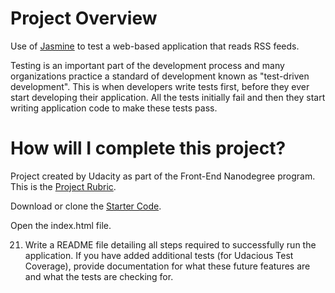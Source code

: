 # Project Overview

Use of [Jasmine](http://jasmine.github.io/) to test a web-based application that reads RSS feeds.

Testing is an important part of the development process and many organizations practice a standard of development known as "test-driven development". This is when developers write tests first, before they ever start developing their application. All the tests initially fail and then they start writing application code to make these tests pass.


# How will I complete this project?

Project created by Udacity as part of the Front-End Nanodegree program. This is the [Project Rubric](https://review.udacity.com/#!/projects/3442558598/rubric).

Download or clone the [Starter Code](http://github.com/udacity/frontend-nanodegree-feedreader).

Open the index.html file.

21. Write a README file detailing all steps required to successfully run the application. If you have added additional tests (for Udacious Test Coverage),  provide documentation for what these future features are and what the tests are checking for.
